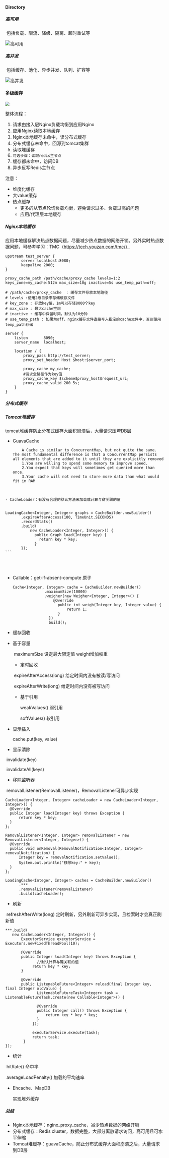 

#### Directory

##### 	高可用

​	包括负载、限流、降级、隔离、超时重试等

![高可用](C:\Users\MI\AppData\Roaming\Typora\typora-user-images\image-20191223111602156.png)

##### 	高并发

​	包括缓存、池化、异步并发、队列、扩容等

![高并发](C:\Users\MI\AppData\Roaming\Typora\typora-user-images\image-20191223111659086.png)

#### 多级缓存

<img src="C:\Users\MI\AppData\Roaming\Typora\typora-user-images\image-20191217153302611.png" style="zoom: 80%;" />

整体流程：

1. 请求由接入层Nginx负载均衡到应用Nginx
2. 应用Nginx读取本地缓存
3. Nginx本地缓存未命中，读分布式缓存
4. 分布式缓存未命中，回源到tomcat集群
5. 读取堆缓存
6. `可选步骤：读取redis主节点`
7. 缓存都未命中，访问DB
8. 异步反写Redis主节点

注意：

- 维度化缓存
- 大value缓存
- 热点缓存
  - 更多的从节点轮询负载均衡，避免请求过多、负载过高的问题
  - 应用/代理层本地缓存
  
  

##### Nginx本地缓存

​       应用本地缓存解决热点数据问题，尽量减少热点数据的网络开销。另外实时热点数据问题，可参考学习：TMC（https://tech.youzan.com/tmc/）



```
upstream test_server {
       server localhost:8080;
       keepalive 2000;
}

proxy_cache_path /path/cache/proxy_cache levels=1:2 keys_zone=my_cache:512m max_size=10g inactive=5s use_temp_path=off;

# /path/cache/proxy_cache  : 缓存文件存放本地路径
# levels :使用2级目录来存储缓存文件
# key_zone : 存放key值，1m可以存储8000个key
# max_size : 最大cache空间
# inactive : 缓存中保留时间，默认为10分钟
# use_temp_path : 如果为off，nginx缓存文件直接写入指定的cache文件中，否则使用temp_path存储

server {
    listen       8090;
    server_name  localhost;

    location / {
        proxy_pass http://test_server;
        proxy_set_header Host $host:$server_port;
        
        proxy_cache my_cache;
        #请求全路径作为key值
        proxy_cache_key $scheme$proxy_host$request_uri;
        proxy_cache_valid 200 5s;
    }
}
```



##### 分布式缓存



##### Tomcat堆缓存

tomcat堆缓存防止分布式缓存大面积崩溃后，大量请求压垮DB层

- GuavaCache

  ```
      A Cache is similar to ConcurrentMap, but not quite the same. The most fundamental difference is that a ConcurrentMap persists all elements that are added to it until they are explicitly removed
      1.You are willing to spend some memory to improve speed.
      2.You expect that keys will sometimes get queried more than once.
      3.Your cache will not need to store more data than what would fit in RAM
      
  ```
```
  
- CacheLoader：有没有合理的默认方法来加载或计算与键关联的值
  
```
    LoadingCache<Integer, Integer> graphs = CacheBuilder.newBuilder()
           .expireAfterAccess(100, TimeUnit.SECONDS)
           .recordStats()
           .build(
               new CacheLoader<Integer, Integer>() {
                 public Graph load(Integer key) {
                   return key * key;
                 }
           });
    ```


​    
​    
  - Callable：get-if-absent-compute 原子
  
    ```
    Cache<Integer, Integer> cache = CacheBuilder.newBuilder()
                  .maximumSize(10000)
                  .weigher(new Weigher<Integer, Integer>() {
                      @Override
                        public int weigh(Integer key, Integer value) {
                            return 1;
                        }
                    })
                    build();
    ```
  
  - 缓存回收
  - 基于容量
    
    ​       maximumSize 设定最大限定值 weight增加权重
    
    - 定时回收
    
    ​       expireAfterAccess(long)  给定时间内没有被读/写访问
    
    ​       expireAfterWrite(long) 	给定时间内没有被写访问
    
    - 基于引用
    
      weakValues()	弱引用
    
      softValues()	软引用
    
  - 显示插入
  
    cache.put(key, value)
  
  - 显示清除

  ​       invalidate(key)

  ​       invalidateAll(keys)

  - 移除监听器

  ​       removalListener(RemovalListener)，RemovalListener可异步实现

  ```
  CacheLoader<Integer, Integer> cacheLoader = new CacheLoader<Integer, Integer>() {
  	@Override
  	public Integer load(Integer key) throws Exception {
  		return key * key;
  	}
  };
  
  RemovalListener<Integer, Integer> removalListener = new RemovalListener<Integer, Integer>() {
   	@Override
  	public void onRemoval(RemovalNotification<Integer, Integer> removalNotification) {
  		Integer key = removalNotification.setValue();
  		System.out.println("移除key:" + key);
  	}
  };
  
  LoadingCache<Integer, Integer> caches = CacheBuilder.newBuilder()
  		.***
  		.removalListener(removalListener)
  		.build(cacheLoader);
  ```

  

  - 刷新

  ​       refreshAfterWrite(long)	定时刷新，另外刷新可异步实现，且检索时才会真正刷新值

  ```
  ***.build(
     new CacheLoader<Integer, Integer>() {
         ExecutorService executorService = Executors.newFixedThreadPool(10);
  
         @Override
         public Integer load(Integer key) throws Exception {
         		//默认计算与键关联的值
              return key * key;
         }
  
         @Override
         public ListenableFuture<Integer> reload(final Integer key, final Integer oldValue) {
         		ListenableFutureTask<Integer> task = ListenableFutureTask.create(new Callable<Integer>() {
         		
              	@Override
              	public Integer call() throws Exception {
              		return key * key * key;
              	}
              });
              
              executorService.execute(task);
              return task;
          }
  });
  ```

  

  - 统计

  ​       hitRate()   命中率

  ​       averageLoadPenalty()   加载的平均速率

  

- Ehcache、MapDB

  实现堆外缓存



##### 总结

- Nginx本地缓存：nginx_proxy_cache，减少热点数据的网络开销
- 分布式缓存：Redis cluster，数据完整，大部分离散请求访问，高可用且可水平伸缩
- Tomcat堆缓存：guavaCache，防止分布式缓存大面积崩溃之后，大量请求到DB层





